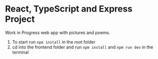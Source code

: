 # React, TypeScript and Express Project

Work in Progress web app with pictures and poems.

1) To start run `npm install` in the root folder
2) cd into the frontend folder and run `npm install` and `npm run dev` in the terminal
